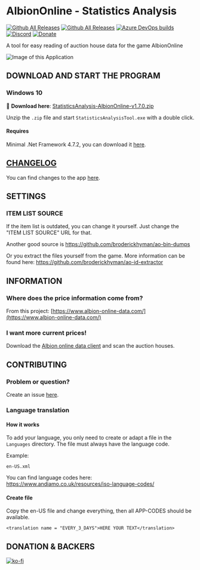 # AlbionOnline - Statistics Analysis
[![Github All Releases](https://img.shields.io/github/v/release/Triky313/AlbionOnline-StatisticsAnalysis)](https://github.com/Triky313/AlbionOnline-StatisticsAnalysis/releases) 
[![Github All Releases](https://img.shields.io/github/downloads/Triky313/AlbionOnline-StatisticsAnalysis/total.svg)](https://github.com/Triky313/AlbionOnline-StatisticsAnalysis/releases) 
[![Azure DevOps builds](https://img.shields.io/azure-devops/build/triky313/6a04e3a7-7acd-43e1-b81f-c117253b16de/1)](https://triky313.visualstudio.com/AlbionOnline-StatisticsAnalysis/_build?definitionId=1) 
[![Discord](https://img.shields.io/badge/Discord-join-blueviolet)](https://discord.gg/6dGTvuF5nJ) 
[![Donate](https://img.shields.io/badge/paypal-donate-1e477a)](https://www.paypal.me/schultzaaron) 

A tool for easy reading of auction house data for the game AlbionOnline

![Image of this Application](https://github.com/Triky313/AlbionOnline-StatisticsAnalysis/blob/master/StatisticsAnalysisTool.png)

## DOWNLOAD AND START THE PROGRAM
### Windows 10
:pushpin: **Download here**: [StatisticsAnalysis-AlbionOnline-v1.7.0.zip](https://github.com/Triky313/AlbionOnline-StatisticsAnalysis/releases/download/1.7.0/StatisticsAnalysis-AlbionOnline-v1.7.0.zip)

Unzip the `.zip` file and start `StatisticsAnalysisTool.exe` with a double click.

#### Requires
Minimal .Net Framework 4.7.2, you can download it [here](https://dotnet.microsoft.com/download).


## [CHANGELOG](https://github.com/Triky313/AlbionOnline-StatisticsAnalysis/blob/master/CHANGELOG.md)
You can find changes to the app [here](https://github.com/Triky313/AlbionOnline-StatisticsAnalysis/blob/master/CHANGELOG.md).


## SETTINGS 

### ITEM LIST SOURCE
If the item list is outdated, you can change it yourself. Just change the "ITEM LIST SOURCE" URL for that. 

Another good source is https://github.com/broderickhyman/ao-bin-dumps

Or you extract the files yourself from the game. More information can be found here: https://github.com/broderickhyman/ao-id-extractor


## INFORMATION

### Where does the price information come from?
From this project: [https://www.albion-online-data.com/](https://www.albion-online-data.com/)

### I want more current prices!
Download the [Albion online data client](https://www.albion-online-data.com/) and scan the auction houses.


## CONTRIBUTING

### Problem or question?
Create an issue [here](https://github.com/Triky313/AlbionOnline-StatisticsAnalysis/issues).

### Language translation

#### How it works
To add your language, you only need to create or adapt a file in the `Languages` directory.
The file must always have the language code. 

Example:
```
en-US.xml
```

You can find language codes here: https://www.andiamo.co.uk/resources/iso-language-codes/

#### Create file
Copy the en-US file and change everything, then all APP-CODES should be available. 
```
<translation name = "EVERY_3_DAYS">HERE YOUR TEXT</translation>
```


## DONATION & BACKERS
[![ko-fi](https://www.ko-fi.com/img/githubbutton_sm.svg)](https://ko-fi.com/N4N81FD7A)
